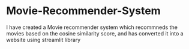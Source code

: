# Movie-Recommender-System
I have created a Movie recommender system which recommneds the movies based on the cosine similarity score, and has converted it into a website using streamlit library

